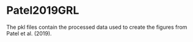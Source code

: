 # Patel2019GRL

The pkl files contain the processed data used to create the figures from Patel et al. (2019).
